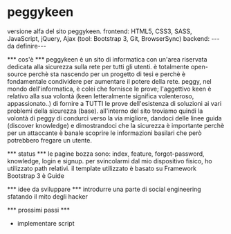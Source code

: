 # peggykeen

versione alfa del sito peggykeen.
frontend: HTML5, CSS3, SASS, JavaScript, jQuery, Ajax (tool: Bootstrap 3, Git, BrowserSync)
backend: ---da definire---

*** cos'è ***
peggykeen è un sito di informatica con un'area riservata dedicata alla sicurezza sulla rete per tutti gli utenti.
è totalmente open-source perchè sta nascendo per un progetto di tesi e perchè è fondamentale condividere per aumentare il potere della rete.
peggy, nel mondo dell'informatica, è colei che fornisce le prove; l'aggettivo keen è relativo alla sua volontà (keen letteralmente significa volenteroso, appassionato..) di fornire a TUTTI le prove dell'esistenza di soluzioni ai vari problemi della sicurezza (base).
all'interno del sito troviamo quindi la volontà di peggy di condurci verso la via migliore, dandoci delle linee guida (discover knowledge) e dimostrandoci che la sicurezza è importante perchè per un attaccante è banale scoprire le informazioni basilari che però potrebbero fregare un utente.

*** status ***
le pagine bozza sono: index, feature, forgot-password, knowledge, login e signup.
per svincolarmi dal mio dispositivo fisico, ho utilizzato path relativi.
il template utilizzato è basato su Framework Bootstrap 3 è Guide

*** idee da sviluppare ***
introdurre una parte di social engineering sfatando il mito degli hacker 

*** prossimi passi ***
- implementare script 
